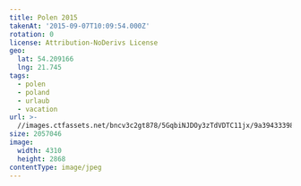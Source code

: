 ```yaml
---
title: Polen 2015
takenAt: '2015-09-07T10:09:54.000Z'
rotation: 0
license: Attribution-NoDerivs License
geo:
  lat: 54.209166
  lng: 21.745
tags:
  - polen
  - poland
  - urlaub
  - vacation
url: >-
  //images.ctfassets.net/bncv3c2gt878/5GqbiNJDOy3zTdVDTC11jx/9a394333986fe8422b51dfb30b7d1c47/polen-2015_25328807593_o
size: 2057046
image:
  width: 4310
  height: 2868
contentType: image/jpeg
---
```


